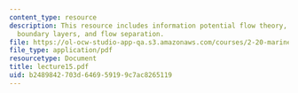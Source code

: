 ```yaml
---
content_type: resource
description: This resource includes information potential flow theory, form drag,
  boundary layers, and flow separation.
file: https://ol-ocw-studio-app-qa.s3.amazonaws.com/courses/2-20-marine-hydrodynamics-13-021-spring-2005/b2489842703d646959199c7ac8265119_lecture15.pdf
file_type: application/pdf
resourcetype: Document
title: lecture15.pdf
uid: b2489842-703d-6469-5919-9c7ac8265119
---
```

